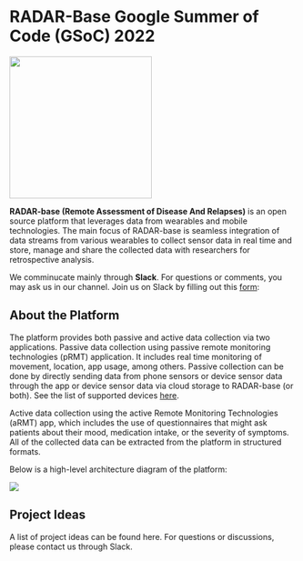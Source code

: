 # RADAR-Base Google Summer of Code (GSoC) 2022
<img src="https://radar-base.org/wp-content/uploads/2018/03/Logo_RADAR-Base-RGB.png" width="250">

**RADAR-base (Remote Assessment of Disease And Relapses)** is an open source platform that leverages data from wearables and mobile technologies. The main focus of RADAR-base is seamless integration of data streams from various wearables to collect sensor data in real time and store, manage and share the collected data with researchers for retrospective analysis.

We comminucate mainly through **Slack**. For questions or comments, you may ask us in our channel. Join us on Slack by filling out this [form](https://docs.google.com/forms/d/e/1FAIpQLScKNZ-QonmxNkekDMLLbP-b_IrNHyDRuQValBy1BAsLOjEFpg/viewform): 

## About the Platform

The platform provides both passive and active data collection via two applications. Passive data collection using passive remote monitoring technologies (pRMT) application. It includes real time monitoring of movement, location, app usage, among others. Passive collection can be done by directly sending data from phone sensors or device sensor data through the app or device sensor data via cloud storage to RADAR-base (or both). See the list of supported devices [here](https://radar-base.org/index.php/data-sensors/supported-devices/).

Active data collection using the active Remote Monitoring Technologies (aRMT) app, which includes the use of questionnaires that might ask patients about their mood, medication intake, or the severity of symptoms. All of the collected data can be extracted from the platform in structured formats.

Below is a high-level architecture diagram of the platform:

<img src="https://radar-base.org/wp-content/uploads/2018/11/Selection_038.png">

## Project Ideas

A list of project ideas can be found here. For questions or discussions, please contact us through Slack.

